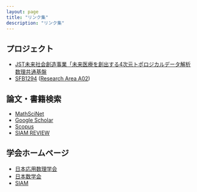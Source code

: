 ```yaml
---
layout: page
title: "リンク集"
description: "リンク集"
---
```

## プロジェクト
- [JST未来社会創造事業「未来医療を創出する4次元トポロジカルデータ解析数理共通基盤](https://tfda.jp/)
- [SFB1294](https://www.sfb1294.de) ([Research Area A02](https://www.sfb1294.de/research/research-area-a/a02))

## 論文・書籍検索
- [MathSciNet](https://mathscinet.ams.org/mathscinet)
- [Google Scholar](https://scholar.google.co.jp/schhp?hl=ja)
- [Scopus](https://www.scopus.com/home.uri)
- [SIAM REVIEW](https://epubs.siam.org/journal/siread)
<!-- - [EndNote Web](https://www.myendnoteweb.com/EndNoteWeb.html) -->
<!-- - [京大電子ジャーナル](https://www.kulib.kyoto-u.ac.jp/erdb/13502) -->
<!-- - [MyKULINE京大蔵書](https://kuline.kulib.kyoto-u.ac.jp/) -->


## 学会ホームページ
- [日本応用数理学会](https://jsiam.org/)
- [日本数学会](https://www.mathsoc.jp/)
- [SIAM](https://www.siam.org/)

<!-- ## 事務 -->
<!-- - [京都大学 数学教室 連絡先](https://www.math.kyoto-u.ac.jp/ja/overview/contact) -->